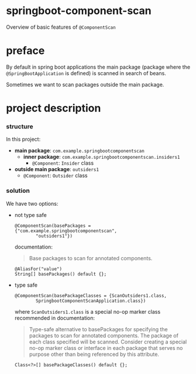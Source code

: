 # springboot-component-scan
Overview of basic features of `@ComponentScan`

# preface
By default in spring boot applications the main package 
(package where the `@SpringBootApplication` is defined)
is scanned in search of beans.

Sometimes we want to scan packages outside the main package. 
# project description

### structure
In this project:
* **main package**: `com.example.springbootcomponentscan`
    * **inner package**: `com.example.springbootcomponentscan.insiders1`
        * `@Component`: `Insider` class
* **outside main package**: `outsiders1`
    * `@Component`: `Outsider` class

### solution
We have two options:

* not type safe
    ```
    @ComponentScan(basePackages = {"com.example.springbootcomponentscan", 
            "outsiders1"})
    ```
    documentation:
    > Base packages to scan for annotated components.
    ```
    @AliasFor("value")
    String[] basePackages() default {};
    ```
* type safe
    ```
    @ComponentScan(basePackageClasses = {ScanOutsiders1.class,
            SpringbootComponentScanApplication.class})
    ```
    where `ScanOutsiders1.class` is a special no-op marker class recommended 
    in documentation:

    > Type-safe alternative to basePackages for specifying the packages
    to scan for annotated components. The package of each class specified will be scanned.
    Consider creating a special no-op marker class or interface in each package
    that serves no purpose other than being referenced by this attribute.
    ```	
    Class<?>[] basePackageClasses() default {};   
    ``` 